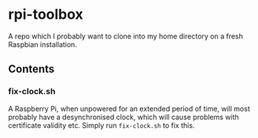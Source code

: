 # rpi-toolbox

A repo which I probably want to clone into my home directory on a fresh Raspbian installation.

## Contents

### fix-clock.sh
A Raspberry Pi, when unpowered for an extended period of time, will most
probably have a desynchronised clock, which will cause problems with
certificate validity etc. Simply run `fix-clock.sh` to fix this.

